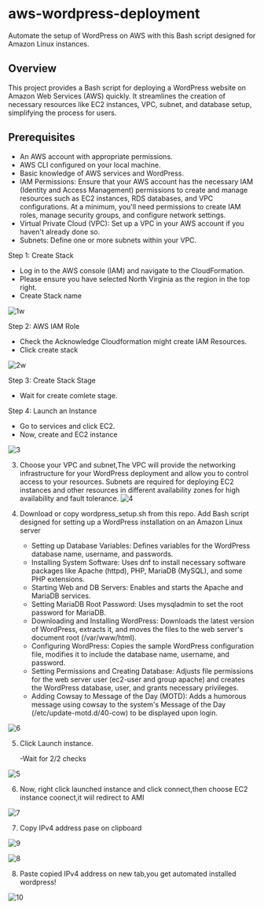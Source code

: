 # aws-wordpress-deployment

Automate the setup of WordPress on AWS with this Bash script designed for Amazon Linux instances.

## Overview

This project provides a Bash script for deploying a WordPress website on Amazon Web Services (AWS) quickly. It streamlines the creation of necessary resources like EC2 instances, VPC, subnet, and database setup, simplifying the process for users.

## Prerequisites

- An AWS account with appropriate permissions.
- AWS CLI configured on your local machine.
- Basic knowledge of AWS services and WordPress.
- IAM Permissions: Ensure that your AWS account has the necessary IAM (Identity and Access Management) permissions to create and manage resources such as EC2 instances, RDS databases, and VPC configurations. At a minimum, you'll need permissions to create IAM roles, manage security groups, and configure network settings.
- Virtual Private Cloud (VPC): Set up a VPC in your AWS account if you haven't already done so. 
- Subnets: Define one or more subnets within your VPC.

Step 1: Create Stack
  - Log in to the AWS console (IAM) and navigate to the CloudFormation.
  - Please ensure you have selected North Virginia as the region in the top right.
  - Create Stack name

![1w](https://github.com/TarangJ/aws-wordpress-deployment/assets/65700353/e12fffc9-1ef8-4fa4-a962-657b56b999b8)

Step 2: AWS IAM Role
 
 - Check the Acknowledge Cloudformation might create IAM Resources.
 - Click create stack

![2w](https://github.com/TarangJ/aws-wordpress-deployment/assets/65700353/23dd2872-a78f-4594-840b-c346d3bd751b)


Step 3: Create Stack Stage
 
 - Wait for create comlete stage.

Step 4: Launch an Instance
  
  - Go to services and click EC2.
  - Now, create and EC2 instance

![3](https://github.com/TarangJ/aws-wordpress-deployment/assets/65700353/9483ef27-6239-49a8-bd19-c7f80e40d074)

3. Choose your VPC and subnet,The VPC will provide the networking infrastructure for your WordPress deployment and allow you to control access to your resources.
    Subnets are required for deploying EC2 instances and other resources in different availability zones for high availability and fault tolerance.
![4](https://github.com/TarangJ/aws-wordpress-deployment/assets/65700353/376b7620-8a47-4ae9-8650-0f6ff5d6793c)

4. Download or copy wordpress_setup.sh from this repo.
   Add Bash script designed for setting up a WordPress installation on an Amazon Linux server
   - Setting up Database Variables: Defines variables for the WordPress database name, username, and passwords.
   - Installing System Software: Uses dnf to install necessary software packages like Apache (httpd), PHP, MariaDB (MySQL), and some PHP extensions.
   - Starting Web and DB Servers: Enables and starts the Apache and MariaDB services.
   - Setting MariaDB Root Password: Uses mysqladmin to set the root password for MariaDB.
   - Downloading and Installing WordPress: Downloads the latest version of WordPress, extracts it, and moves the files to the web server's document root (/var/www/html).
   - Configuring WordPress: Copies the sample WordPress configuration file, modifies it to include the database name, username, and password.
   - Setting Permissions and Creating Database: Adjusts file permissions for the web server user (ec2-user and group apache) and creates the WordPress database, user, and    grants necessary privileges.
   - Adding Cowsay to Message of the Day (MOTD): Adds a humorous message using cowsay to the system's Message of the Day (/etc/update-motd.d/40-cow) to be displayed upon login.

![6](https://github.com/TarangJ/aws-wordpress-deployment/assets/65700353/378d6366-a8bc-4281-a02f-0ab4150c2aea)

5. Click Launch instance.

   -Wait for 2/2 checks
    
![5](https://github.com/TarangJ/aws-wordpress-deployment/assets/65700353/fd1d2d46-e3ea-41be-994f-d3faf7dfe037)

6. Now, right click launched instance and click connect,then choose EC2 instance coonect,it wiil redirect to AMI

![7](https://github.com/TarangJ/aws-wordpress-deployment/assets/65700353/cb2b6449-3852-4696-a93c-74d6e6ee114b)

7. Copy IPv4 address pase on clipboard
    
![9](https://github.com/TarangJ/aws-wordpress-deployment/assets/65700353/d79f576a-8300-43f8-9a1c-9f51f7090611)

![8](https://github.com/TarangJ/aws-wordpress-deployment/assets/65700353/6bd24935-4d4c-457f-bcfd-b92289399f03)

8. Paste copied IPv4 address on new tab,you get automated installed wordpress!

![10](https://github.com/TarangJ/aws-wordpress-deployment/assets/65700353/d8c8988f-5ea2-4391-aa5f-dab8364429d8)




